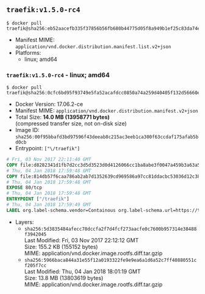 ## `traefik:v1.5.0-rc4`

```console
$ docker pull traefik@sha256:eb52aacefb335f37856b56fb680b44775d05f8a949b1ef25c83da74ed24e6ab0
```

-	Manifest MIME: `application/vnd.docker.distribution.manifest.list.v2+json`
-	Platforms:
	-	linux; amd64

### `traefik:v1.5.0-rc4` - linux; amd64

```console
$ docker pull traefik@sha256:0cfc6bd95f93749e5fa52acafdcc0850a74a259d40405f132d56660ef5f03ec7
```

-	Docker Version: 17.06.2-ce
-	Manifest MIME: `application/vnd.docker.distribution.manifest.v2+json`
-	Total Size: **14.0 MB (13958771 bytes)**  
	(compressed transfer size, not on-disk size)
-	Image ID: `sha256:00f95bbafd3bd97596f43deeab8c215ac3eeb1ca300f63ccdaf175afab5bd0cb`
-	Entrypoint: `["\/traefik"]`

```dockerfile
# Fri, 03 Nov 2017 22:11:40 GMT
COPY file:d8282341d1fb7d2cc3d5d3523d0d4126066cc1ba8abe3f0047a459b3a63a5653 in /etc/ssl/certs/ 
# Thu, 04 Jan 2018 17:59:48 GMT
COPY file:814db57f6caa786ab2ab7d1352639cd969586a97cc81ddacbc53036d12c38ac7 in / 
# Thu, 04 Jan 2018 17:59:48 GMT
EXPOSE 80/tcp
# Thu, 04 Jan 2018 17:59:48 GMT
ENTRYPOINT ["/traefik"]
# Thu, 04 Jan 2018 17:59:49 GMT
LABEL org.label-schema.vendor=Containous org.label-schema.url=https://traefik.io org.label-schema.name=Traefik org.label-schema.description=A modern reverse-proxy org.label-schema.version=v1.5.0-rc4 org.label-schema.docker.schema-version=1.0
```

-	Layers:
	-	`sha256:5d3835484afecc78dccfa2f7d4fcf273aacfe0c7600b957314e38488f3942045`  
		Last Modified: Fri, 03 Nov 2017 22:12:12 GMT  
		Size: 155.2 KB (155152 bytes)  
		MIME: application/vnd.docker.image.rootfs.diff.tar.gzip
	-	`sha256:5966baca844a31e55f12a0193322fe9e9ea6a1d6a52c7ff40880551cf205f7cc`  
		Last Modified: Thu, 04 Jan 2018 18:01:19 GMT  
		Size: 13.8 MB (13803619 bytes)  
		MIME: application/vnd.docker.image.rootfs.diff.tar.gzip
